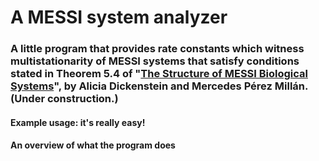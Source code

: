 # A MESSI system analyzer

### A little program that provides rate constants which witness multistationarity of MESSI systems that satisfy conditions stated in Theorem 5.4 of "[The Structure of MESSI Biological Systems](https://arxiv.org/abs/1612.08763)", by Alicia Dickenstein and Mercedes Pérez Millán. (Under construction.)

#### Example usage: it's really easy!

<!-- Hello! I'm a comment. I won't appear in the README file in github. In this section we have to write something like "just run python3 main.py and amazing stuff will happen"-->

#### An overview of what the program does

<!-- This program does amazing stuff -->


<!-- Cheatsheet: https://github.com/adam-p/markdown-here/wiki/Markdown-Cheatsheet -->
